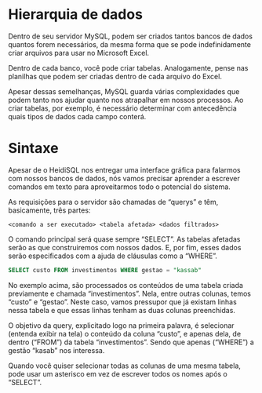 # Hierarquia de dados

Dentro de seu servidor MySQL, podem ser criados tantos bancos de dados quantos forem necessários, da mesma forma que se pode indefinidamente criar arquivos para usar no Microsoft Excel.

Dentro de cada banco, você pode criar tabelas. Analogamente, pense nas planilhas que podem ser criadas dentro de cada arquivo do Excel.

Apesar dessas semelhanças, MySQL guarda várias complexidades que podem tanto nos ajudar quanto nos atrapalhar em nossos processos. Ao criar tabelas, por exemplo, é necessário determinar com antecedência quais tipos de dados cada campo conterá.

# Sintaxe

Apesar de o HeidiSQL nos entregar uma interface gráfica para falarmos com nossos bancos de dados, nós vamos precisar aprender a escrever comandos em texto para aproveitarmos todo o potencial do sistema.

As requisições para o servidor são chamadas de “querys” e têm, basicamente, três partes:

```plain
<comando a ser executado> <tabela afetada> <dados filtrados>
```

O comando principal será quase sempre “SELECT”. As tabelas afetadas serão as que construiremos com nossos dados. E, por fim, esses dados serão especificados com a ajuda de cláusulas como a “WHERE”.

```sql
SELECT custo FROM investimentos WHERE gestao = "kassab"
```

No exemplo acima, são processados os conteúdos de uma tabela criada previamente e chamada “investimentos”. Nela, entre outras colunas, temos “custo” e “gestao”. Neste caso, vamos pressupor que já existam linhas nessa tabela e que essas linhas tenham as duas colunas preenchidas.

O objetivo da query, explicitado logo na primeira palavra, é selecionar (entenda exibir na tela) o conteúdo da coluna “custo”, e apenas dela, de dentro (“FROM”) da tabela “investimentos”. Sendo que apenas (“WHERE”) a gestão “kasab” nos interessa.

Quando você quiser selecionar todas as colunas de uma mesma tabela, pode usar um asterisco em vez de escrever todos os nomes após o “SELECT”.
